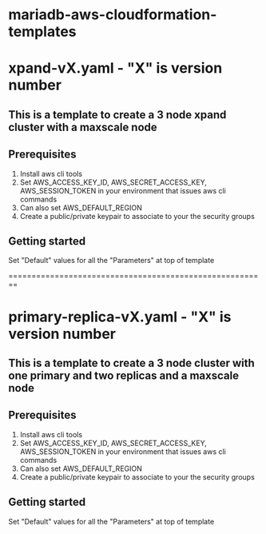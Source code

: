 # mariadb-aws-cloudformation-templates

# xpand-vX.yaml - "X" is version number
## This is a template to create a 3 node xpand cluster with a maxscale node

## Prerequisites
1. Install aws cli tools
2. Set AWS_ACCESS_KEY_ID, AWS_SECRET_ACCESS_KEY, AWS_SESSION_TOKEN in your environment that issues aws cli commands
3. Can also set AWS_DEFAULT_REGION
4. Create a public/private keypair to associate to your the security groups


## Getting started
Set "Default"  values for all the  "Parameters" at top of template

========================================================

# primary-replica-vX.yaml - "X" is version number
## This is a template to create a 3 node cluster with one primary and two replicas and a maxscale node

## Prerequisites
1. Install aws cli tools
2. Set AWS_ACCESS_KEY_ID, AWS_SECRET_ACCESS_KEY, AWS_SESSION_TOKEN in your environment that issues aws cli commands
3. Can also set AWS_DEFAULT_REGION
4. Create a public/private keypair to associate to your the security groups

## Getting started
Set "Default"  values for all the  "Parameters" at top of template